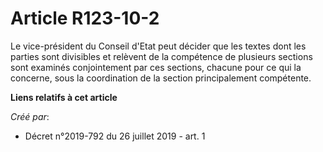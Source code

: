 # Article R123-10-2

Le vice-président du Conseil d'Etat peut décider que les textes dont les parties sont divisibles et relèvent de la compétence
de plusieurs sections sont examinés conjointement par ces sections, chacune pour ce qui la concerne, sous la coordination de
la section principalement compétente.

**Liens relatifs à cet article**

_Créé par_:

  - Décret n°2019-792 du 26 juillet 2019 - art. 1
